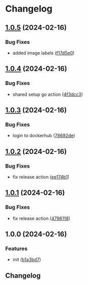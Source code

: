 # Changelog

## [1.0.5](https://github.com/phi-ag/mta-sts-exporter/compare/v1.0.4...v1.0.5) (2024-02-16)


### Bug Fixes

* added image labels ([f17d5e0](https://github.com/phi-ag/mta-sts-exporter/commit/f17d5e086a02f5edd76d7dbae8d64697417ec0ab))

## [1.0.4](https://github.com/phi-ag/mta-sts-exporter/compare/v1.0.3...v1.0.4) (2024-02-16)


### Bug Fixes

* shared setup go action ([4f3dcc3](https://github.com/phi-ag/mta-sts-exporter/commit/4f3dcc34daf335a602c9e39addeb5e005aacfd5b))

## [1.0.3](https://github.com/phi-ag/mta-sts-exporter/compare/v1.0.2...v1.0.3) (2024-02-16)


### Bug Fixes

* login to dockerhub ([78692de](https://github.com/phi-ag/mta-sts-exporter/commit/78692deb28facdc196dd691f78013b7f17322b64))

## [1.0.2](https://github.com/phi-ag/mta-sts-exporter/compare/v1.0.1...v1.0.2) (2024-02-16)


### Bug Fixes

* fix release action ([ee174b1](https://github.com/phi-ag/mta-sts-exporter/commit/ee174b140b0b5112109324b8ea00018eb2251b12))

## [1.0.1](https://github.com/phi-ag/mta-sts-exporter/compare/v1.0.0...v1.0.1) (2024-02-16)


### Bug Fixes

* fix release action ([4796118](https://github.com/phi-ag/mta-sts-exporter/commit/479611813c7cfe696442e6582d0bd6948e157bc3))

## 1.0.0 (2024-02-16)


### Features

* init ([b1a3bd7](https://github.com/phi-ag/mta-sts-exporter/commit/b1a3bd7586dc537073acfe69a50e0c556ce36db2))

## Changelog
